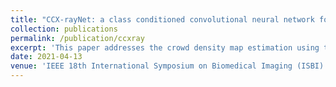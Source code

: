 ```yaml
---
title: "CCX-rayNet: a class conditioned convolutional neural network for biplanar X-rays to CT volume"
collection: publications
permalink: /publication/ccxray
excerpt: 'This paper addresses the crowd density map estimation using the patch level aggregation'
date: 2021-04-13
venue: 'IEEE 18th International Symposium on Biomedical Imaging (ISBI)'
---
```

